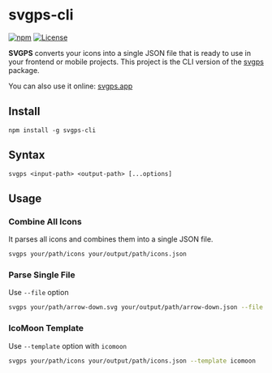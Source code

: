 # svgps-cli

[![npm](https://img.shields.io/npm/v/svgps-cli?color=%234fc921)](https://www.npmjs.com/package/svgps-cli)
[![License](https://img.shields.io/badge/License-MIT-green.svg?color=%234fc921)](https://opensource.org/licenses/MIT)

**SVGPS** converts your icons into a single JSON file that is ready to use in your frontend or mobile projects. This project is the CLI version of the [svgps](https://github.com/aykutkardas/svgps) package.

You can also use it online: [svgps.app](https://github.com/aykutkardas/svgps.app)

## Install

```
npm install -g svgps-cli
```

## Syntax

```
svgps <input-path> <output-path> [...options]
```

## Usage

### Combine All Icons

It parses all icons and combines them into a single JSON file.

```sh
svgps your/path/icons your/output/path/icons.json
```

### Parse Single File

Use `--file` option

```sh
svgps your/path/arrow-down.svg your/output/path/arrow-down.json --file
```

### IcoMoon Template

Use `--template` option with `icomoon`

```sh
svgps your/path/icons your/output/path/icons.json --template icomoon
```
